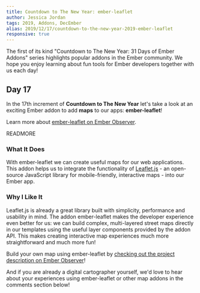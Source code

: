 ```yaml
---
title: Countdown to The New Year: ember-leaflet
author: Jessica Jordan
tags: 2019, Addons, DecEmber
alias: 2019/12/17/countdown-to-the-new-year-2019-ember-leaflet
responsive: true
---
```


The first of its kind "Countdown to The New Year: 31 Days of Ember Addons" series highlights popular addons in the Ember community. We hope you enjoy learning about fun tools for Ember developers together with us each day!

## Day 17

In the 17th increment of **Countdown to The New Year** let's take a look at an exciting Ember addon to add **maps** to our apps: **ember-leaflet**!

Learn more about [ember-leaflet on Ember Observer](https://emberobserver.com/addons/ember-leaflet).

READMORE
### What It Does

With ember-leaflet we can create useful maps for our web applications. This addon helps us to integrate the functionality of [Leaflet.js](https://leafletjs.com/) - an open-source JavaScript library for mobile-friendly, interactive maps - into our Ember app.

### Why I Like It

Leaflet.js is already a great library built with simplicity, performance and usability in mind. The addon ember-leaflet makes the developer experience even better for us: we can build complex, multi-layered street maps directly in our templates using the useful layer components provided by the addon API. This makes creating interactive map experiences much more straightforward and much more fun!

Build your own map using ember-leaflet by [checking out the project description on Ember Observer](https://emberobserver.com/addons/ember-exam)!

And if you are already a digital cartographer yourself, we'd love to hear about your experiences using ember-leaflet or other map addons in the comments section below!
